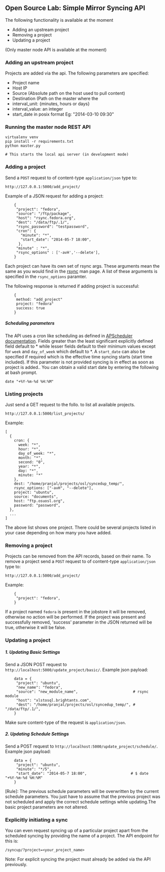 Open Source Lab: Simple Mirror Syncing API
------------------------------------------

The following functionality is available at the moment

* Adding an upstream project
* Removing a project
* Updating a project

(Only master node API is available at the moment)

### Adding an upstream project

Projects are added via the api. The following parameters are specified:

* Project name
* Host IP
* Source (Absolute path on the host used to pull content)
* Destination (Path on the master where the
* interval_unit: {minutes, hours or days}
* interval_value: an integer
* start_date in posix format Eg: "2014-03-10 09:30"


### Running the master node REST API

    virtualenv venv
    pip install -r requirements.txt
    python master.py

    # This starts the local api server (in development mode)


### Adding a project

Send a `POST` request to of content-type `application/json` type to:

    http://127.0.0.1:5000/add_project/

Example of a JSON request for adding a project:

        {
         "project": "fedora",
         "source": "/ftp/package",
         "host": "rsync.fedora.org",
         "dest": "/data/ftp/.1/",
         "rsync_password": "testpassword",
         "cron": {
           "minute": "*",
           "start_date": "2014-05-7 18:00",
          },
         "minute" : "*",
         "rsync_options" : ['-avH','--delete'],
        }

Each project can have its own set of rsync args. These arguments mean the same as
you would find in the [rsync](http://rsync.samba.org/ftp/rsync/rsync.html) man page.
A list of these arguments is specified in the `rsync_options` paramter.

The following response is returned if adding project is successful:

        {
         method: "add_project"
         project: "fedora"
         success: true
        }

##### Scheduling parameters

The API uses a cron like scheduling as defined in [APScheduler documentation](http://pythonhosted.org/APScheduler/cronschedule.html).
Fields greater than the least significant explicitly defined field default to * 
while lesser fields default to their minimum values except for `week` and `day_of_week` which default to *.
A `start_date` can also be specified if required which is the effective time
syncing starts (start time included). If this parameter is not provided syncing 
is in effect as soon as  project is added.. You can obtain a valid start
date by entering the following at bash prompt.

    date "+%Y-%m-%d %H:%M"


### Listing projects

Just send a GET request to the follo. to list all available projects.

    http://127.0.0.1:5000/list_projects/

Example:

    [
      { 
        cron: {
          week: "*",
          hour: "*",
          day_of_week: "*",
          month: "*",
          second: "0",
          year: "*",
          day: "*",
          minute: "*"
        },
        dest: "/home/pranjal/projects/osl/syncedup_temp/",
        rsync_options: ["-avH", "--delete"],
        project: "ubuntu",
        source: "documents",
        host: "ftp.osuosl.org",
        password: "password",
      },
      ...
    ]

The above list shows one project. There could be several projects listed in your
case depending on how many you have added.

### Removing a project

Projects can be removed from the API records, based on their name. To remove a
 project send a `POST` request to of content-type `application/json` type to:

    http://127.0.0.1:5000/add_project/

Example:

        {
         "project": "fedora",
        }

If a project named `fedora` is present in the jobstore it will be removed, otherwise no action will be performed.
If the project was present and successfully removed, 'success' parameter in the JSON returned will be true,
otherwise it will be false.


### Updating a project

##### 1. Updating Basic Settings

Send a JSON POST request to `http://localhost:5000/update_project/basic/`.
Example json payload:

        data = {
         "project": "ubuntu",
         "new_name": "fedora",
         "source": "new_module_name",                         # rsync module
         "host": "xlstosql.brightants.com",
         "dest": "/home/pranjal/projects/osl/syncedup_temp/", # "/data/ftp/.1/",
        }

Make sure content-type of the request is `application/json`.

##### 2. Updating Schedule Settings

Send a POST request to `http://localhost:5000/update_project/schedule/`.
Example json payload:

        data = {
         "project": "ubuntu",
         "minute": "*/5",
         "start_date": "2014-05-7 18:00",                    # $ date "+%Y-%m-%d %H:%M"
        }

  [Rule]: The previous schedule parameters will be overwritten by the current schedule parameters.
  You just have to assume that the previous project was not scheduled and apply the correct schedule
  settings while updating.The basic project parameters are not altered.


### Explicitly initiating a sync

You can even request syncing up of a particular project apart from the scheduled syncing
by providing the name of a project. The API endpoint for this is:

    /syncup/?project=<your_project_name>

Note: For explicit syncing the project must already be added via the API previously.
